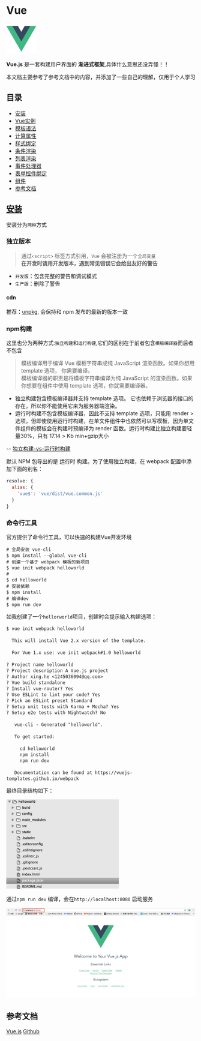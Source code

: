 # Vue

<img src="./image/logo.png" width="80">

**Vue.js** 是一套构建用户界面的 **渐进式框架**,具体什么意思还没弄懂！！

本文档主要参考了参考文档中的内容，并添加了一些自己的理解，仅用于个人学习

## 目录

- [安装](#安装)
- [Vue实例](md/Vue实例.md)
- [模板语法](md/模板语法.md)
- [计算属性](md/计算属性.md)
- [样式绑定](md/样式绑定.md)
- [条件渲染](md/条件渲染.md)
- [列表渲染](md/列表渲染.md)
- [事件处理器](md/事件处理器.md)
- [表单控件绑定](md/表单控件绑定.md)
- [组件](md/组件.md)
- [参考文档](#参考文档)

## [安装](https://cn.vuejs.org/v2/guide/installation.html)

安装分为`两种`方式  

### 独立版本

> 通过`<script>` 标签方式引用，`Vue` 会被注册为一个`全局变量`   
> **在开发时请用开发版本，遇到常见错误它会给出友好的警告**  

  - `开发版`：包含完整的警告和调试模式
  - `生产版`：删除了警告

#### cdn

推荐：[unpkg](https://unpkg.com/vue), 会保持和 npm 发布的最新的版本一致
  
### npm构建

这里也分为两种方式:`独立构建`和`运行构建`,它们的区别在于前者包含`模板编译器`而后者不包含

> 模板编译用于编译 Vue 模板字符串成纯 JavaScript 渲染函数。如果你想用 template 选项， 你需要编译。  
> 模板编译器的职责是将模板字符串编译为纯 JavaScript 的渲染函数。如果你想要在组件中使用 template 选项，你就需要编译器。  

  - 独立构建包含模板编译器并支持 template 选项。 它也依赖于浏览器的接口的存在，所以你不能使用它来为服务器端渲染。  
  - 运行时构建不包含模板编译器，因此不支持 template 选项，只能用 render > 选项，但即使使用运行时构建，在单文件组件中也依然可以写模板，因为单文件组件的模板会在构建时预编译为 render 函数。运行时构建比独立构建要轻量30%，只有 17.14 > Kb min+gzip大小

-- [独立构建-vs-运行时构建](https://cn.vuejs.org/v2/guide/installation.html#独立构建-vs-运行时构建)

默认 NPM 包导出的是 运行时 构建。为了使用独立构建，在 webpack 配置中添加下面的别名：

```js
resolve: {
  alias: {
    'vue$': 'vue/dist/vue.common.js'
  }
}
```

### 命令行工具

官方提供了命令行工具，可以快速的构建Vue开发环境

```shell
# 全局安装 vue-cli
$ npm install --global vue-cli
# 创建一个基于 webpack 模板的新项目
$ vue init webpack helloworld
# 
$ cd helloworld
# 安装依赖
$ npm install
# 编译dev
$ npm run dev
```

如我创建了一个`hellorworld`项目，创建时会提示输入构建选项：

```shell
$ vue init webpack helloworld

  This will install Vue 2.x version of the template.

  For Vue 1.x use: vue init webpack#1.0 helloworld

? Project name helloworld
? Project description A Vue.js project
? Author xing.he <1245036094@qq.com>
? Vue build standalone
? Install vue-router? Yes
? Use ESLint to lint your code? Yes
? Pick an ESLint preset Standard
? Setup unit tests with Karma + Mocha? Yes
? Setup e2e tests with Nightwatch? No

   vue-cli · Generated "helloworld".

   To get started:

     cd helloworld
     npm install
     npm run dev

   Documentation can be found at https://vuejs-templates.github.io/webpack
```

最终目录结构如下：

<img src="./image/construct.png" width="300">

通过`npm run dev` 编译，会在`http://localhost:8080` 启动服务

<img src="./image/preview.png" width="600">

## 参考文档

[Vue.js](https://cn.vuejs.org/v2/guide/installation.html)
[Github](https://github.com/vuejs/vue)